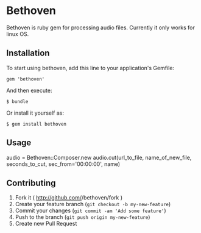 # Bethoven

Bethoven is ruby gem for processing audio files. Currently it only works for linux OS.

## Installation

To start using bethoven, add this line to your application's Gemfile:

    gem 'bethoven'

And then execute:

    $ bundle

Or install it yourself as:

    $ gem install bethoven

## Usage

audio = Bethoven::Composer.new
audio.cut(url_to_file, name_of_new_file, seconds_to_cut, sec_from='00:00:00', name)

## Contributing

1. Fork it ( http://github.com/<my-github-username>/bethoven/fork )
2. Create your feature branch (`git checkout -b my-new-feature`)
3. Commit your changes (`git commit -am 'Add some feature'`)
4. Push to the branch (`git push origin my-new-feature`)
5. Create new Pull Request
